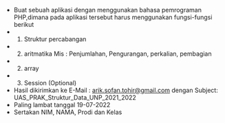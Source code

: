 - Buat sebuah aplikasi dengan menggunakan bahasa pemrograman PHP,dimana pada aplikasi tersebut harus menggunakan fungsi-fungsi berikut
- 1. Struktur percabangan
- 2. aritmatika Mis : Penjumlahan, Pengurangan, perkalian, pembagian
- 2. array
- 3. Session (Optional)
- Hasil dikirimkan ke E-Mail : arik.sofan.tohir@gmail.com dengan Subject: UAS_PRAK_Struktur_Data_UNP_2021_2022
- Paling lambat tanggal 19-07-2022
- Sertakan NIM, NAMA, Prodi dan Kelas
